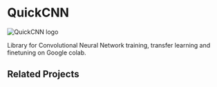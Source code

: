 # QuickCNN
![QuickCNN logo](https://github.com/CG1507/quickcnn/blob/master/images/logo.png)

Library for Convolutional Neural Network training, transfer learning and finetuning on Google colab.

## Related Projects

